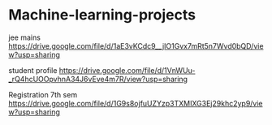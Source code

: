 # Machine-learning-projects

jee mains
https://drive.google.com/file/d/1aE3vKCdc9__jIO1Gvx7mRt5n7Wvd0bQD/view?usp=sharing

student profile
https://drive.google.com/file/d/1VnWUu-_rQ4hcUOOpvhnA34J6vEve4m7R/view?usp=sharing

Registration 7th sem
https://drive.google.com/file/d/1G9s8ojfuUZYzp3TXMIXG3Ej29khc2yp9/view?usp=sharing
